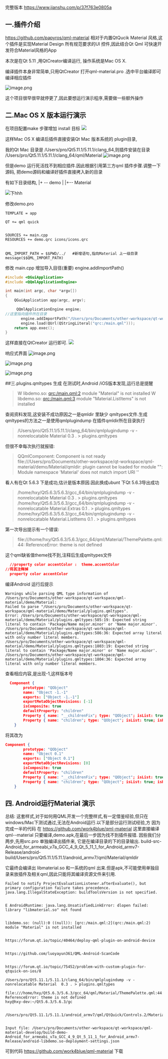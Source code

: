 完整版本  https://www.jianshu.com/p/37f763e0805a

## 一.插件介绍

https://github.com/papyros/qml-material
相对于内置QtQucik Material 风格,这个插件是实现Material Design 所有规范要求的UI 控件,因此结合Qt Qml 可快速开发符合Material风格的App

本次是在Qt 5.11 ,用QtCreator编译运行, 操作系统是Mac OS X.

编译插件本身非常简单,只用QtCreator 打开qml-material.pro .选中平台编译即可编译相应插件


![image.png](https://upload-images.jianshu.io/upload_images/1493747-09ccb63697d945e9.png?imageMogr2/auto-orient/strip%7CimageView2/2/w/1240)


这个项目很早很早就停更了,因此要想运行演示程序,需要做一些额外操作

## 二.Mac OS X 版本运行演示
在项目配置make 步骤增加 install 目标
 ![
](https://upload-images.jianshu.io/upload_images/1493747-bbaa98fb4f5a05de.png?imageMogr2/auto-orient/strip%7CimageView2/2/w/1240)

这样Mac OS X 编译后插件直接安装Qt Mac 版本系统的 plugin目录,

我的Qt  Mac 目录是 /Users/pro/Qt5.11.1/5.11.1/clang_64,则插件安装在目录
/Users/pro/Qt5.11.1/5.11.1/clang_64/qml/Material
![image.png](https://upload-images.jianshu.io/upload_images/1493747-1119ee6c987d1d6c.png?imageMogr2/auto-orient/strip%7CimageView2/2/w/1240)

但是demo 运行死活找不到相应插件.因此根据引用第三方qml 插件步骤.调整一下源码,
把demo源码和编译好插件直接拷入新的目录

有如下目录结构,
  |+ -- demo
  |
  |+--  Material

![下hhh](https://upload-images.jianshu.io/upload_images/1493747-e3e7fc67fc785c68.png?imageMogr2/auto-orient/strip%7CimageView2/2/w/1240)

修改demo.pro 
```
TEMPLATE = app

QT += qml quick


SOURCES += main.cpp
RESOURCES += demo.qrc icons/icons.qrc


QML_IMPORT_PATH = $$PWD/../   #新增语句,指向Material 上一级目录
message($$QML_IMPORT_PATH)
```
修改 main.cpp 增加导入目径(重要)  engine.addImportPath()
```cpp
#include <QGuiApplication>
#include <QQmlApplicationEngine>

int main(int argc, char *argv[])
{
    QGuiApplication app(argc, argv);

     QQmlApplicationEngine engine;
//这里指向插件所在目录
       engine.addImportPath("/Users/pro/Documents/other-workspace/qt-workspace/qml-material/Material"); 
       engine.load(QUrl(QStringLiteral("qrc:/main.qml")));
    return app.exec();
}
```
这样直接在QtCreator 运行即可.
![](https://upload-images.jianshu.io/upload_images/1493747-61a9a3e295c41b18.png?imageMogr2/auto-orient/strip%7CimageView2/2/w/1240)

响应式界面
![image.png](https://upload-images.jianshu.io/upload_images/1493747-ca756409ffbf8f7f.png?imageMogr2/auto-orient/strip%7CimageView2/2/w/1240)

![image.png](https://upload-images.jianshu.io/upload_images/1493747-fc97e6b1089ac0d6.png?imageMogr2/auto-orient/strip%7CimageView2/2/w/1240)

![image.png](https://upload-images.jianshu.io/upload_images/1493747-eb01abc2007017f0.png?imageMogr2/auto-orient/strip%7CimageView2/2/w/1240)

##三.plugins.qmltypes 生成
在测试时,Android /iOS版本发现,运行总是提醒

>W libdemo.so: [qrc:/main.qml:2](qrc:/main.qml:2) module "Material" is not installed
>W libdemo.so: [qrc:/main.qml:3](qrc:/main.qml:3) module "Material.ListItems" is not installed

查阅资料发现,这安装不成功原因之一是qmldir 里缺少 qmltypes文件.生成qmltypes的方法之一是使用qmlplugindump
在插件qmldir所在目录执行

>/Users/pro/Qt5.11.1/5.11.1/clang_64/bin/qmlplugindump -v -nonrelocatable Material  0.3 . > plugins.qmltypes

但很不幸每次执行就报错:
> QQmlComponent: Component is not ready
file:///Users/pro/Documents/other-workspace/qt-workspace/qml-material/demo/Material/qmldir: plugin cannot be loaded for module "": Module namespace 'Material' does not match import URI ''



看人有在Qt 5.6.3 下是成功,估计是版本原因.因此换成ubunt 下Qt 5.6.3导出成功
>/home/hxy/Qt5.6.3/5.6.3/gcc_64/bin/qmlplugindump -v -nonrelocatable Material  0.3 . > plugins.qmltypes
/home/hxy/Qt5.6.3/5.6.3/gcc_64/bin/qmlplugindump -v -nonrelocatable Material.Extras 0.1 . > plugins.qmltypes
/home/hxy/Qt5.6.3/5.6.3/gcc_64/bin/qmlplugindump -v -nonrelocatable Material.ListItems 0.1 . > plugins.qmltypes




第一次导出提示有一个错误:

>file:///home/hxy/Qt5.6.3/5.6.3/gcc_64/qml/Material/ThemePalette.qml:44: ReferenceError: theme is not defined

这个qml缺省值theme找不到,注释后生成qmltypes文件
```json
  //property color accentColor :  theme.accentColor
//将其注释掉
  property color accentColor
 ```

编译Android 运行后提示
```
Warnings while parsing QML type information of /Users/pro/Documents/other-workspace/qt-workspace/qml-material/demo/Material:
Failed to parse "/Users/pro/Documents/other-workspace/qt-workspace/qml-material/demo/Material/plugins.qmltypes".
Error: /Users/pro/Documents/other-workspace/qt-workspace/qml-material/demo/Material/plugins.qmltypes:585:19: Expected string literal to contain 'Package/Name major.minor' or 'Name major.minor'.
/Users/pro/Documents/other-workspace/qt-workspace/qml-material/demo/Material/plugins.qmltypes:586:36: Expected array literal with only number literal members.
/Users/pro/Documents/other-workspace/qt-workspace/qml-material/demo/Material/plugins.qmltypes:1803:19: Expected string literal to contain 'Package/Name major.minor' or 'Name major.minor'.
/Users/pro/Documents/other-workspace/qt-workspace/qml-material/demo/Material/plugins.qmltypes:1804:36: Expected array literal with only number literal members.
```
查看相应内容,是出现-1,这样版本号
```json
  Component {
        prototype: "QObject"
        name: "Object -1.-1"
        exports: ["Object -1.-1"]
        exportMetaObjectRevisions: [-1]
        isComposite: true
        defaultProperty: "children"
        Property { name: "__childrenFix"; type: "QObject"; isList: true; isReadonly: true }
        Property { name: "children"; type: "QObject"; isList: true; isReadonly: true }
    }
```
将其改为
```json
Component {
        prototype: "QObject"
        name: "Object 0.1"
        exports: ["Object 0.1"]
        exportMetaObjectRevisions: [0]
        isComposite: true
        defaultProperty: "children"
        Property { name: "__childrenFix"; type: "QObject"; isList: true; isReadonly: true }
        Property { name: "children"; type: "QObject"; isList: true; isReadonly: true }
    }
```
## 四. Android运行Material 演示

总结: 这套样式,对于如何用QML开发一个完整样式,有一定借鉴经验,但只在windows/Mac下测试通过,无法在Android运行.以下是部分运行测试经验,方
因为完成一半的代码 在 https://github.com/work4blue/qml-material 
这里直接编译qml--material 只要编译,demo.apk,在最后一步因为找不到插件报错.
因些我们分两步,先用src.pro 单独编译出插件来,
它是在编译目录的下的目录输出.
build-src-Android_for_armeabi_v7a_GCC_4_9_Qt_5_11_1_for_Android_armv7-Release/android-build/Users/pro/Qt5.11.1/5.11.1/android_armv7/qml/Material/qmldir


它最终会编译出 libmaterial.so 和一系统的qml 出来.但是apk,不可能使用单独目录来放插件及相关qml,因此只能将其编译资源文件来引用.

```
Failed to notify ProjectEvaluationListener.afterEvaluate(), but primary configuration failure takes precedence.
java.lang.IllegalStateException: buildToolsVersion is not specified.


E AndroidRuntime: java.lang.UnsatisfiedLinkError: dlopen failed: library "libmaterial.so" not found


libdemo.so: (null):0 ((null)): [qrc:/main.qml:2](qrc:/main.qml:2) module "Material" is not installed


https://forum.qt.io/topic/40464/deploy-qml-plugin-on-android-device


https://github.com/luoyayun361/QML-Android-ScanCode


https://forum.qt.io/topic/75452/problem-with-custom-plugin-for-qtquick-on-ios/8
 
/Users/pro/Qt5.11.1/5.11.1/clang_64/bin/qmlplugindump -v -nonrelocatable Material  0.3 . > plugins.qmltypes

file:///home/hxy/Qt5.6.3/5.6.3/gcc_64/qml/Material/ThemePalette.qml:44: ReferenceError: theme is not defined
hxy@hxy-dev:~/Qt5.6.3/5.6.3/gc


/Users/pro/Qt5.11.1/5.11.1/android_armv7/qml/QtQuick/Controls.2/Material/


Input file: /Users/pro/Documents/other-workspace/qt-workspace/qml-material-develop/build-demo-Android_for_armeabi_v7a_GCC_4_9_Qt_5_11_1_for_Android_armv7-Release/android-libdemo.so-deployment-settings.json
```

可到代码 https://github.com/work4blue/qml-material 下载
